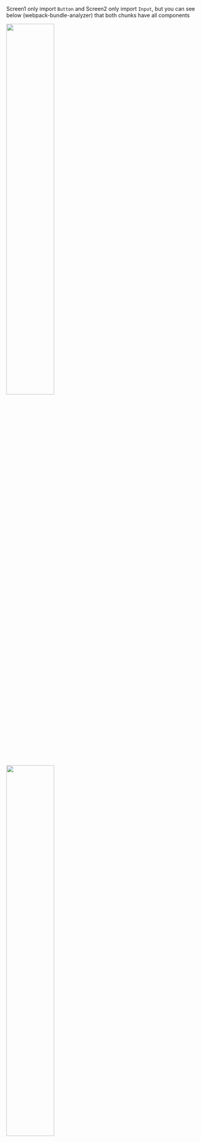 Screen1 only import `Button` and Screen2 only import `Input`, but you can see below (webpack-bundle-analyzer) that both chunks have all components

<img src="https://user-images.githubusercontent.com/440220/45518539-44a68880-b788-11e8-8d2b-0733f2091cbc.png" width="50%">

<img src="https://user-images.githubusercontent.com/440220/45518523-2f315e80-b788-11e8-8ae9-c541adb8874f.png" width="50%">

